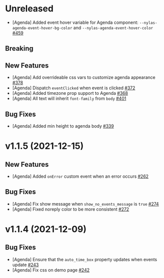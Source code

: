 # Unreleased

- [Agenda] Added event hover variable for Agenda component: `--nylas-agenda-event-hover-bg-color` and `--nylas-agenda-event-hover-color` [#459](https://github.com/nylas/components/pull/459)

## Breaking

## New Features

- [Agenda] Add overrideable css vars to customize agenda appearance [#378](https://github.com/nylas/components/pull/378)
- [Agenda] Dispatch `eventClicked` when event is clicked [#372](https://github.com/nylas/components/pull/372)
- [Agenda] Added timezone prop support to Agenda [#368](https://github.com/nylas/components/pull/368)
- [Agenda] All text will inherit `font-family` from `body` [#401](https://github.com/nylas/components/pull/401)

## Bug Fixes

- [Agenda] Added min height to agenda body [#339](https://github.com/nylas/components/pull/339)

# v1.1.5 (2021-12-15)

## New Features

- [Agenda] Added `onError` custom event when an error occurs [#262](https://github.com/nylas/components/pull/262)

## Bug Fixes

- [Agenda] Fix show message when `show_no_events_message` is `true` [#274](https://github.com/nylas/components/pull/274)
- [Agenda] Fixed noreply color to be more consistent [#272](https://github.com/nylas/components/pull/272)

# v1.1.4 (2021-12-09)

## Bug Fixes

- [Agenda] Ensure that the `auto_time_box` property updates when events update [#243](https://github.com/nylas/components/pull/243)
- [Agenda] Fix css on demo page [#242](https://github.com/nylas/components/pull/242)
